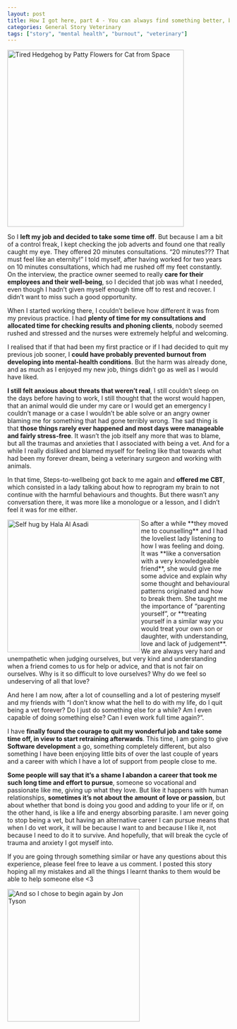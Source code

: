 ```yaml
---
layout: post
title: How I got here, part 4 - You can always find something better, but it’s also OK to take a step back and start all over again
categories: General Story Veterinary
tags: ["story", "mental health", "burnout", "veterinary"]
---
```

<p><img src="/assets/images/tiredhedgehog.jpg" alt="Tired Hedgehog by Patty Flowers for Cat from Space" width="400"></p>

So I **left my job and decided to take some time off**. But because I am a bit of a control freak, I kept checking the job adverts and found one that really caught my eye. They offered 20 minutes consultations. “20 minutes??? That must feel like an eternity!” I told myself, after having worked for two years on 10 minutes consultations, which had me rushed off my feet constantly. On the interview, the practice owner seemed to really **care for their employees and their well-being**, so I decided that job was what I needed, even though I hadn’t given myself enough time off to rest and recover. I didn’t want to miss such a good opportunity.

When I started working there, I couldn’t believe how different it was from my previous practice. I had **plenty of time for my consultations and allocated time for checking results and phoning clients**, nobody seemed rushed and stressed and the nurses were extremely helpful and welcoming.

I realised that if that had been my first practice or if I had decided to quit my previous job sooner, I **could have probably prevented burnout from developing into mental-health conditions**. But the harm was already done, and as much as I enjoyed my new job, things didn’t go as well as I would have liked.

**I still felt anxious about threats that weren’t real**, I still couldn’t sleep on the days before having to work, I still thought that the worst would happen, that an animal would die under my care or I would get an emergency I couldn’t manage or a case I wouldn’t be able solve or an angry owner blaming me for something that had gone terribly wrong. The sad thing is that **those things rarely ever happened and most days were manageable and fairly stress-free**. It wasn’t the job itself any more that was to blame, but all the traumas and anxieties that I associated with being a vet. And for a while I really disliked and blamed myself for feeling like that towards what had been my forever dream, being a veterinary surgeon and working with animals.

In that time, Steps-to-wellbeing got back to me again and **offered me CBT**, which consisted in a lady talking about how to reprogram my brain to not continue with the harmful behaviours and thoughts. But there wasn’t any conversation there, it was more like a monologue or a lesson, and I didn’t feel it was for me either.

<p><img src="/assets/images/hala-al-asadi-lqb0Mqq8RSM-unsplash-min.jpg" alt="Self hug by Hala Al Asadi" align= left width="300"></p>
So after a while **they moved me to counselling** and I had the loveliest lady listening to how I was feeling and doing. It was **like a conversation with a very knowledgeable friend**, she would give me some advice and explain why some thought and behavioural patterns originated and how to break them. She taught me the importance of “parenting yourself”, or **treating yourself in a similar way you would treat your own son or daughter, with understanding, love and lack of judgement**. We are always very hard and unempathetic when judging ourselves, but very kind and understanding when a friend comes to  us for help or advice, and that is not fair on ourselves. Why is it so difficult to love ourselves? Why do we feel so undeserving of all that love?

And here I am now, after a lot of counselling and a lot of pestering myself and my friends with “I don’t know what the hell to do with my life, do I quit being a vet forever? Do I just do something else for a while? Am I even capable of doing something else? Can I even work full time again?”.

I have **finally found the courage to quit my wonderful job and take some time off, in view to start retraining afterwards**. This time, I am going to give **Software development** a go, something completely different, but also something I have been enjoying little bits of over the last couple of years and a career with which I have a lot of support from people close to me.

**Some people will say that it’s a shame I abandon a career that took me such long time and effort to pursue**, someone so vocational and passionate like me, giving up what they love. But like it happens with human relationships, **sometimes it’s not about the amount of love or passion**, but about whether that bond is doing you good and adding to your life or if, on the other hand, is like a life and energy absorbing parasite. I am never going to stop being a vet, but having an alternative career I can pursue means that when I do vet work, it will be because I want to and because I like it, not because I need to do it to survive. And hopefully, that will break the cycle of trauma and anxiety I got myself into.

If you are going through something similar or have any questions about this experience, please feel free to leave a us comment. I posted this story hoping all my mistakes and all the things I learnt thanks to them would be able to help someone else <3

<p><img src="/assets/images/jon-tyson-srDKOjF3rSY-unsplash-min.jpg" alt="And so I chose to begin again by Jon Tyson" width="300"></p>